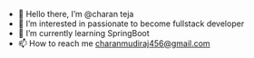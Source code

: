 - 👋 Hello there, I’m @charan teja
- 👀 I’m interested in passionate to become fullstack developer
- 🌱 I’m currently learning SpringBoot
- 📫 How to reach me charanmudiraj456@gmail.com
